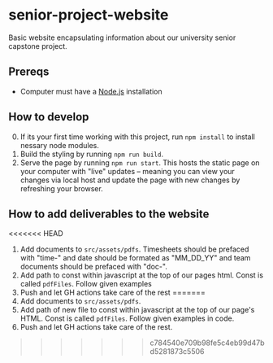 # senior-project-website
Basic website encapsulating information about our university senior capstone project.
## Prereqs
- Computer must have a [Node.js](https://nodejs.org/en) installation
## How to develop
0. If its your first time working with this project, run `npm install` to install nessary node modules.
1. Build the styling by running ``npm run build``.
2. Serve the page by running ``npm run start``. This hosts the static page on your computer with "live" updates – meaning you can view your changes via local host and update the page with new changes by refreshing your browser.
## How to add deliverables to the website
<<<<<<< HEAD
1. Add documents to ``src/assets/pdfs``. Timesheets should be prefaced with "time-" and date should be formated as "MM_DD_YY" and team documents should be prefaced with "doc-".
2. Add path to const within javascript at the top of our pages html. Const is called ``pdfFiles``. Follow given examples
3. Push and let GH actions take care of the rest
=======
1. Add documents to ``src/assets/pdfs``. 
2. Add path of new file to const within javascript at the top of our page's HTML. Const is called ``pdfFiles``. Follow given examples in code.
3. Push and let GH actions take care of the rest.
>>>>>>> c784540e709b98fe5c4eb99d47bd5281873c5506

